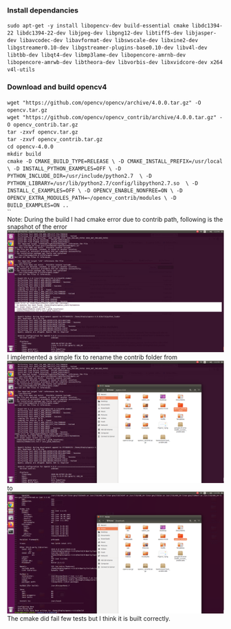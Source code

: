 ### Install dependancies <br/>
`sudo apt-get -y install libopencv-dev build-essential cmake libdc1394-22 libdc1394-22-dev libjpeg-dev libpng12-dev libtiff5-dev libjasper-dev libavcodec-dev libavformat-dev libswscale-dev libxine2-dev libgstreamer0.10-dev libgstreamer-plugins-base0.10-dev libv4l-dev libtbb-dev libqt4-dev libmp3lame-dev libopencore-amrnb-dev libopencore-amrwb-dev libtheora-dev libvorbis-dev libxvidcore-dev x264 v4l-utils` <br/>

### Download and build opencv4 <br/> 
`wget "https://github.com/opencv/opencv/archive/4.0.0.tar.gz" -O opencv.tar.gz` <br/>
`wget "https://github.com/opencv/opencv_contrib/archive/4.0.0.tar.gz" -O opencv_contrib.tar.gz ` <br/>
`tar -zxvf opencv.tar.gz ` <br/>
`tar -zxvf opencv_contrib.tar.gz` <br/>
`cd opencv-4.0.0` <br/>
`mkdir build ` <br/>
`cmake -D CMAKE_BUILD_TYPE=RELEASE \
	-D CMAKE_INSTALL_PREFIX=/usr/local \
	-D INSTALL_PYTHON_EXAMPLES=OFF \
  -D PYTHON_INCLUDE_DIR=/usr/include/python2.7  \
  -D PYTHON_LIBRARY=/usr/lib/python2.7/config/libpython2.7.so  \
	-D INSTALL_C_EXAMPLES=OFF \
	-D OPENCV_ENABLE_NONFREE=ON \
	-D OPENCV_EXTRA_MODULES_PATH=~/opencv_contrib/modules \
	-D BUILD_EXAMPLES=ON .. ` <br/>
`` <br/>
Note: During the build I had cmake error due to contrib path, following is the snapshot of the error <br/>
![cmakeError](./Images/cmakeError.png)
<br/> 
I implemented a simple fix to rename the contrib folder from <br/> 
![fix](./Images/fix.png) <br/> 
to <br/> 
![fix1](./Images/nameChange.png) <br/> 
The cmake did fail few tests but I think it is built correctly. 
